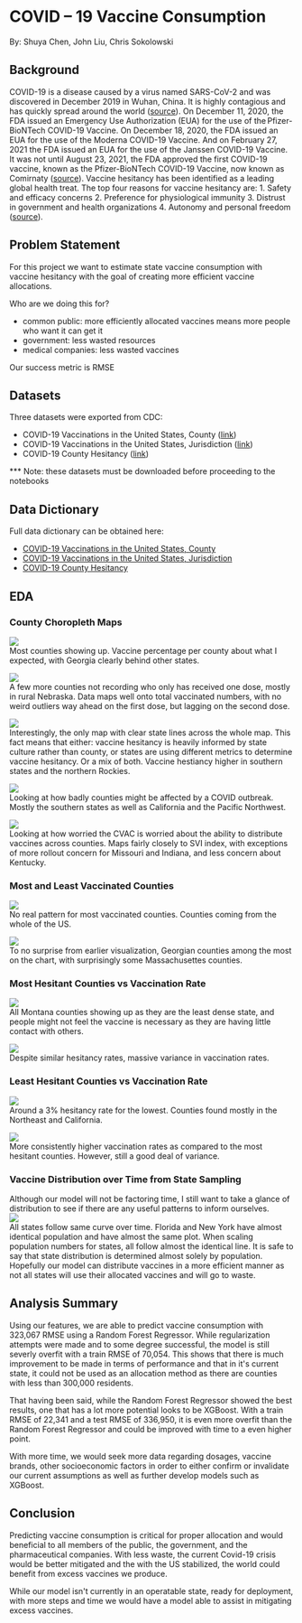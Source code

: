# COVID – 19 Vaccine Consumption

By: Shuya Chen, John Liu, Chris Sokolowski

## Background 

COVID-19 is a disease caused by a virus named SARS-CoV-2 and was discovered in December 2019 in Wuhan, China. It is highly contagious and has quickly spread around the world ([source](https://www.fda.gov/news-events/press-announcements/fda-approves-first-covid-19-vaccine)). On December 11, 2020, the FDA issued an Emergency Use Authorization (EUA) for the use of the Pfizer-BioNTech COVID-19 Vaccine. On December 18, 2020, the FDA issued an EUA for the use of the Moderna COVID-19 Vaccine. And on February 27, 2021 the FDA issued an EUA for the use of the Janssen COVID-19 Vaccine. It was not until August 23, 2021, the FDA approved the first COVID-19 vaccine, known as the Pfizer-BioNTech COVID-19 Vaccine, now known as Comirnaty ([source](https://www.fda.gov/news-events/press-announcements/fda-approves-first-covid-19-vaccine)). Vaccine hesitancy has been identified as a leading global health treat. The top four reasons for vaccine hesitancy are: 1. Safety and efficacy concerns 2. Preference for physiological immunity 3. Distrust in government and health organizations 4. Autonomy and personal freedom ([source](https://www.aafp.org/journals/fpm/blogs/inpractice/entry/countering_vaccine_hesitancy.html)). 


## Problem Statement 

For this project we want to estimate state vaccine consumption with vaccine hesitancy with the goal of creating more efficient vaccine allocations.

Who are we doing this for?
- common public: more efficiently allocated vaccines means more people who want it can get it
- government: less wasted resources
- medical companies: less wasted vaccines

Our success metric is RMSE

## Datasets 

Three datasets were exported from CDC:
- COVID-19 Vaccinations in the United States, County ([link](https://data.cdc.gov/Vaccinations/COVID-19-Vaccinations-in-the-United-States-County/8xkx-amqh))
- COVID-19 Vaccinations in the United States, Jurisdiction ([link](https://data.cdc.gov/Vaccinations/COVID-19-Vaccinations-in-the-United-States-Jurisdi/unsk-b7fc))
- COVID-19 County Hesitancy ([link](https://data.cdc.gov/Vaccinations/COVID-19-County-Hesitancy/c4bi-8ytd))

*** Note: these datasets must be downloaded before proceeding to the notebooks
## Data Dictionary

Full data dictionary can be obtained here:
- [COVID-19 Vaccinations in the United States, County](https://data.cdc.gov/Vaccinations/COVID-19-Vaccinations-in-the-United-States-County/8xkx-amqh)
- [COVID-19 Vaccinations in the United States, Jurisdiction](https://data.cdc.gov/Vaccinations/COVID-19-Vaccinations-in-the-United-States-Jurisdi/unsk-b7fc)
- [COVID-19 County Hesitancy](https://data.cdc.gov/Vaccinations/Vaccine-Hesitancy-for-COVID-19-County-and-local-es/q9mh-h2tw)

## EDA

### County Choropleth Maps

![](./images/vaccinated.png) <br>
Most counties showing up. Vaccine percentage per county about what I expected, with Georgia clearly behind other states.

![](./images/vacc_one_dose.png)<br>
A few more counties not recording who only has received one dose, mostly in rural Nebraska. Data maps well onto total vaccinated numbers, with no weird outliers way ahead on the first dose, but lagging on the second dose.

![](./images/hesitancy.png)<br>
Interestingly, the only map with clear state lines across the whole map. This fact means that either: vaccine hesitancy is heavily informed by state culture rather than county, or states are using different metrics to determine vaccine hesitancy. Or a mix of both. Vaccine hestiancy higher in southern states and the northern Rockies.

![](./images/svi.png)<br>
Looking at how badly counties might be affected by a COVID outbreak. Mostly the southern states as well as California and the Pacific Northwest.

![](./images/vaccine_rollout_concern.png)<br>
Looking at how worried the CVAC is worried about the ability to distribute vaccines across counties. Maps fairly closely to SVI index, with exceptions of more rollout concern for Missouri and Indiana, and less concern about Kentucky.

### Most and Least Vaccinated Counties

![](./images/most_vacc.png)<br>
No real pattern for most vaccinated counties. Counties coming from the whole of the US.

![](./images/least_vacc.png)<br>
To no surprise from earlier visualization, Georgian counties among the most on the chart, with surprisingly some Massachusettes counties.

### Most Hesitant Counties vs Vaccination Rate

![](./images/mh.png)<br>
All Montana counties showing up as they are the least dense state, and people might not feel the vaccine is necessary as they are having little contact with others.

![](./images/mh_vacc.png)<br>
Despite similar hesitancy rates, massive variance in vaccination rates.

### Least Hesitant Counties vs Vaccination Rate

![](./images/lh.png)<br>
Around a 3% hesitancy rate for the lowest. Counties found mostly in the Northeast and California.

![](./images/lh_vacc.png)<br>
More consistently higher vaccination rates as compared to the most hesitant counties. However, still a good deal of variance.

### Vaccine Distribution over Time from State Sampling

Although our model will not be factoring time, I still want to take a glance of distribution to see if there are any useful patterns to inform ourselves.<br>
![](./images/state_distr.png)<br>
All states follow same curve over time. Florida and New York have almost identical population and have almost the same plot. When scaling population numbers for states, all follow almost the identical line. It is safe to say that state distribution is determined almost solely by population. Hopefully our model can distribute vaccines in a more efficient manner as not all states will use their allocated vaccines and will go to waste.

## Analysis Summary 

Using our features, we are able to predict vaccine consumption with 323,067 RMSE using a Random Forest Regressor. While regularization attempts were made and to some degree successful, the model is still severly overfit with a train RMSE of 70,054. This shows that there is much improvement to be made in terms of performance and that in it's current state, it could not be used as an allocation method as there are counties with less than 300,000 residents.

That having been said, while the Random Forest Regressor showed the best results, one that has a lot more potential looks to be XGBoost. With a train RMSE of 22,341 and a test RMSE of 336,950, it is even more overfit than the Random Forest Regressor and could be improved with time to a even higher point.

With more time, we would seek more data regarding dosages, vaccine brands, other socioeconomic factors in order to either confirm or invalidate our current assumptions as well as further develop models such as XGBoost.

## Conclusion 

Predicting vaccine consumption is critical for proper allocation and would beneficial to all members of the public, the government, and the pharmaceutical companies. With less waste, the current Covid-19 crisis would be better mitigated and the with the US stabilized, the world could benefit from excess vaccines we produce.

While our model isn't currently in an operatable state, ready for deployment, with more steps and time we would  have a model able to assist in mitigating excess vaccines.
